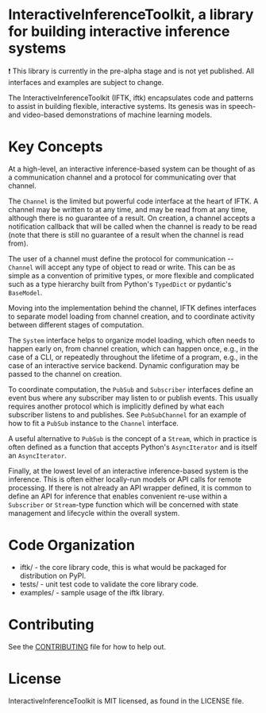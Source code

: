 # InteractiveInferenceToolkit, a library for building interactive inference systems

:exclamation: This library is currently in the pre-alpha stage and is not yet
published. All interfaces and examples are subject to change.

The InteractiveInferenceToolkit (IFTK, iftk) encapsulates code and patterns to
assist in building flexible, interactive systems. Its genesis was in speech-
and video-based demonstrations of machine learning models.

# Key Concepts

At a high-level, an interactive inference-based system can be thought of as a
communication channel and a protocol for communicating over that channel.

The `Channel` is the limited but powerful code interface at the heart of IFTK.
A channel may be written to at any time, and may be read from at any time,
although there is no guarantee of a result. On creation, a channel accepts a
notification callback that will be called when the channel is ready to be read
(note that there is still no guarantee of a result when the channel is read
from).

The user of a channel must define the protocol for communication -- `Channel`
will accept any type of object to read or write. This can be as simple as a
convention of primitive types, or more flexible and complicated such as a type
hierarchy built from Python's `TypedDict` or pydantic's `BaseModel`.

Moving into the implementation behind the channel, IFTK defines interfaces to
separate model loading from channel creation, and to coordinate activity
between different stages of computation.

The `System` interface helps to organize model loading, which often needs to
happen early on, from channel creation, which can happen once, e.g., in the
case of a CLI, or repeatedly throughout the lifetime of a program, e.g., in the
case of an interactive service backend. Dynamic configuration may be passed to
the channel on creation.

To coordinate computation, the `PubSub` and `Subscriber` interfaces define an
event bus where any subscriber may listen to or publish events. This usually
requires another protocol which is implicitly defined by what each subscriber
listens to and publishes. See `PubSubChannel` for an example of how to fit a
`PubSub` instance to the `Channel` interface.

A useful alternative to `PubSub` is the concept of a `Stream`, which in
practice is often defined as a function that accepts Python's `AsyncIterator`
and is itself an `AsyncIterator`.

Finally, at the lowest level of an interactive inference-based system is the
inference. This is often either locally-run models or API calls for remote
processing. If there is not already an API wrapper defined, it is common to
define an API for inference that enables convenient re-use within a
`Subscriber` or `Stream`-type function which will be concerned with state
management and lifecycle within the overall system.

# Code Organization

* iftk/ - the core library code, this is what would be packaged for distribution on PyPI.
* tests/ - unit test code to validate the core library code.
* examples/ - sample usage of the iftk library.

# Contributing

See the [CONTRIBUTING](CONTRIBUTING.md) file for how to help out.

# License

InteractiveInferenceToolkit is MIT licensed, as found in the LICENSE file.
